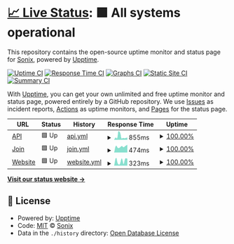# [📈 Live Status](https://sonixapp.github.io): <!--live status--> **🟩 All systems operational**

This repository contains the open-source uptime monitor and status page for [Sonix](https://sonixapp.com), powered by [Upptime](https://github.com/upptime/upptime).

[![Uptime CI](https://github.com/sonixapp/sonixapp.github.io/workflows/Uptime%20CI/badge.svg)](https://github.com/sonixapp/sonixapp.github.io/actions?query=workflow%3A%22Uptime+CI%22)
[![Response Time CI](https://github.com/sonixapp/sonixapp.github.io/workflows/Response%20Time%20CI/badge.svg)](https://github.com/sonixapp/sonixapp.github.io/actions?query=workflow%3A%22Response+Time+CI%22)
[![Graphs CI](https://github.com/sonixapp/sonixapp.github.io/workflows/Graphs%20CI/badge.svg)](https://github.com/sonixapp/sonixapp.github.io/actions?query=workflow%3A%22Graphs+CI%22)
[![Static Site CI](https://github.com/sonixapp/sonixapp.github.io/workflows/Static%20Site%20CI/badge.svg)](https://github.com/sonixapp/sonixapp.github.io/actions?query=workflow%3A%22Static+Site+CI%22)
[![Summary CI](https://github.com/sonixapp/sonixapp.github.io/workflows/Summary%20CI/badge.svg)](https://github.com/sonixapp/sonixapp.github.io/actions?query=workflow%3A%22Summary+CI%22)

With [Upptime](https://upptime.js.org), you can get your own unlimited and free uptime monitor and status page, powered entirely by a GitHub repository. We use [Issues](https://github.com/sonixapp/sonixapp.github.io/issues) as incident reports, [Actions](https://github.com/sonixapp/sonixapp.github.io/actions) as uptime monitors, and [Pages](https://sonixapp.github.io) for the status page.

<!--start: status pages-->
<!-- This summary is generated by Upptime (https://github.com/upptime/upptime) -->
<!-- Do not edit this manually, your changes will be overwritten -->
<!-- prettier-ignore -->
| URL | Status | History | Response Time | Uptime |
| --- | ------ | ------- | ------------- | ------ |
| <img alt="" src="https://icons.duckduckgo.com/ip3/api.sonixapp.com.ico" height="13"> [API](https://api.sonixapp.com/health) | 🟩 Up | [api.yml](https://github.com/sonixapp/sonixapp.github.io/commits/HEAD/history/api.yml) | <details><summary><img alt="Response time graph" src="./graphs/api/response-time-week.png" height="20"> 855ms</summary><br><a href="https://sonixapp.github.io/history/api"><img alt="Response time 459" src="https://img.shields.io/endpoint?url=https%3A%2F%2Fraw.githubusercontent.com%2Fsonixapp%2Fsonixapp.github.io%2FHEAD%2Fapi%2Fapi%2Fresponse-time.json"></a><br><a href="https://sonixapp.github.io/history/api"><img alt="24-hour response time 599" src="https://img.shields.io/endpoint?url=https%3A%2F%2Fraw.githubusercontent.com%2Fsonixapp%2Fsonixapp.github.io%2FHEAD%2Fapi%2Fapi%2Fresponse-time-day.json"></a><br><a href="https://sonixapp.github.io/history/api"><img alt="7-day response time 855" src="https://img.shields.io/endpoint?url=https%3A%2F%2Fraw.githubusercontent.com%2Fsonixapp%2Fsonixapp.github.io%2FHEAD%2Fapi%2Fapi%2Fresponse-time-week.json"></a><br><a href="https://sonixapp.github.io/history/api"><img alt="30-day response time 760" src="https://img.shields.io/endpoint?url=https%3A%2F%2Fraw.githubusercontent.com%2Fsonixapp%2Fsonixapp.github.io%2FHEAD%2Fapi%2Fapi%2Fresponse-time-month.json"></a><br><a href="https://sonixapp.github.io/history/api"><img alt="1-year response time 459" src="https://img.shields.io/endpoint?url=https%3A%2F%2Fraw.githubusercontent.com%2Fsonixapp%2Fsonixapp.github.io%2FHEAD%2Fapi%2Fapi%2Fresponse-time-year.json"></a></details> | <details><summary><a href="https://sonixapp.github.io/history/api">100.00%</a></summary><a href="https://sonixapp.github.io/history/api"><img alt="All-time uptime 99.98%" src="https://img.shields.io/endpoint?url=https%3A%2F%2Fraw.githubusercontent.com%2Fsonixapp%2Fsonixapp.github.io%2FHEAD%2Fapi%2Fapi%2Fuptime.json"></a><br><a href="https://sonixapp.github.io/history/api"><img alt="24-hour uptime 100.00%" src="https://img.shields.io/endpoint?url=https%3A%2F%2Fraw.githubusercontent.com%2Fsonixapp%2Fsonixapp.github.io%2FHEAD%2Fapi%2Fapi%2Fuptime-day.json"></a><br><a href="https://sonixapp.github.io/history/api"><img alt="7-day uptime 100.00%" src="https://img.shields.io/endpoint?url=https%3A%2F%2Fraw.githubusercontent.com%2Fsonixapp%2Fsonixapp.github.io%2FHEAD%2Fapi%2Fapi%2Fuptime-week.json"></a><br><a href="https://sonixapp.github.io/history/api"><img alt="30-day uptime 99.94%" src="https://img.shields.io/endpoint?url=https%3A%2F%2Fraw.githubusercontent.com%2Fsonixapp%2Fsonixapp.github.io%2FHEAD%2Fapi%2Fapi%2Fuptime-month.json"></a><br><a href="https://sonixapp.github.io/history/api"><img alt="1-year uptime 99.98%" src="https://img.shields.io/endpoint?url=https%3A%2F%2Fraw.githubusercontent.com%2Fsonixapp%2Fsonixapp.github.io%2FHEAD%2Fapi%2Fapi%2Fuptime-year.json"></a></details>
| <img alt="" src="https://icons.duckduckgo.com/ip3/join.sonixapp.com.ico" height="13"> [Join](https://join.sonixapp.com) | 🟩 Up | [join.yml](https://github.com/sonixapp/sonixapp.github.io/commits/HEAD/history/join.yml) | <details><summary><img alt="Response time graph" src="./graphs/join/response-time-week.png" height="20"> 474ms</summary><br><a href="https://sonixapp.github.io/history/join"><img alt="Response time 384" src="https://img.shields.io/endpoint?url=https%3A%2F%2Fraw.githubusercontent.com%2Fsonixapp%2Fsonixapp.github.io%2FHEAD%2Fapi%2Fjoin%2Fresponse-time.json"></a><br><a href="https://sonixapp.github.io/history/join"><img alt="24-hour response time 608" src="https://img.shields.io/endpoint?url=https%3A%2F%2Fraw.githubusercontent.com%2Fsonixapp%2Fsonixapp.github.io%2FHEAD%2Fapi%2Fjoin%2Fresponse-time-day.json"></a><br><a href="https://sonixapp.github.io/history/join"><img alt="7-day response time 474" src="https://img.shields.io/endpoint?url=https%3A%2F%2Fraw.githubusercontent.com%2Fsonixapp%2Fsonixapp.github.io%2FHEAD%2Fapi%2Fjoin%2Fresponse-time-week.json"></a><br><a href="https://sonixapp.github.io/history/join"><img alt="30-day response time 425" src="https://img.shields.io/endpoint?url=https%3A%2F%2Fraw.githubusercontent.com%2Fsonixapp%2Fsonixapp.github.io%2FHEAD%2Fapi%2Fjoin%2Fresponse-time-month.json"></a><br><a href="https://sonixapp.github.io/history/join"><img alt="1-year response time 384" src="https://img.shields.io/endpoint?url=https%3A%2F%2Fraw.githubusercontent.com%2Fsonixapp%2Fsonixapp.github.io%2FHEAD%2Fapi%2Fjoin%2Fresponse-time-year.json"></a></details> | <details><summary><a href="https://sonixapp.github.io/history/join">100.00%</a></summary><a href="https://sonixapp.github.io/history/join"><img alt="All-time uptime 100.00%" src="https://img.shields.io/endpoint?url=https%3A%2F%2Fraw.githubusercontent.com%2Fsonixapp%2Fsonixapp.github.io%2FHEAD%2Fapi%2Fjoin%2Fuptime.json"></a><br><a href="https://sonixapp.github.io/history/join"><img alt="24-hour uptime 100.00%" src="https://img.shields.io/endpoint?url=https%3A%2F%2Fraw.githubusercontent.com%2Fsonixapp%2Fsonixapp.github.io%2FHEAD%2Fapi%2Fjoin%2Fuptime-day.json"></a><br><a href="https://sonixapp.github.io/history/join"><img alt="7-day uptime 100.00%" src="https://img.shields.io/endpoint?url=https%3A%2F%2Fraw.githubusercontent.com%2Fsonixapp%2Fsonixapp.github.io%2FHEAD%2Fapi%2Fjoin%2Fuptime-week.json"></a><br><a href="https://sonixapp.github.io/history/join"><img alt="30-day uptime 100.00%" src="https://img.shields.io/endpoint?url=https%3A%2F%2Fraw.githubusercontent.com%2Fsonixapp%2Fsonixapp.github.io%2FHEAD%2Fapi%2Fjoin%2Fuptime-month.json"></a><br><a href="https://sonixapp.github.io/history/join"><img alt="1-year uptime 100.00%" src="https://img.shields.io/endpoint?url=https%3A%2F%2Fraw.githubusercontent.com%2Fsonixapp%2Fsonixapp.github.io%2FHEAD%2Fapi%2Fjoin%2Fuptime-year.json"></a></details>
| <img alt="" src="https://icons.duckduckgo.com/ip3/sonixapp.com.ico" height="13"> [Website](https://sonixapp.com) | 🟩 Up | [website.yml](https://github.com/sonixapp/sonixapp.github.io/commits/HEAD/history/website.yml) | <details><summary><img alt="Response time graph" src="./graphs/website/response-time-week.png" height="20"> 323ms</summary><br><a href="https://sonixapp.github.io/history/website"><img alt="Response time 332" src="https://img.shields.io/endpoint?url=https%3A%2F%2Fraw.githubusercontent.com%2Fsonixapp%2Fsonixapp.github.io%2FHEAD%2Fapi%2Fwebsite%2Fresponse-time.json"></a><br><a href="https://sonixapp.github.io/history/website"><img alt="24-hour response time 469" src="https://img.shields.io/endpoint?url=https%3A%2F%2Fraw.githubusercontent.com%2Fsonixapp%2Fsonixapp.github.io%2FHEAD%2Fapi%2Fwebsite%2Fresponse-time-day.json"></a><br><a href="https://sonixapp.github.io/history/website"><img alt="7-day response time 323" src="https://img.shields.io/endpoint?url=https%3A%2F%2Fraw.githubusercontent.com%2Fsonixapp%2Fsonixapp.github.io%2FHEAD%2Fapi%2Fwebsite%2Fresponse-time-week.json"></a><br><a href="https://sonixapp.github.io/history/website"><img alt="30-day response time 377" src="https://img.shields.io/endpoint?url=https%3A%2F%2Fraw.githubusercontent.com%2Fsonixapp%2Fsonixapp.github.io%2FHEAD%2Fapi%2Fwebsite%2Fresponse-time-month.json"></a><br><a href="https://sonixapp.github.io/history/website"><img alt="1-year response time 332" src="https://img.shields.io/endpoint?url=https%3A%2F%2Fraw.githubusercontent.com%2Fsonixapp%2Fsonixapp.github.io%2FHEAD%2Fapi%2Fwebsite%2Fresponse-time-year.json"></a></details> | <details><summary><a href="https://sonixapp.github.io/history/website">100.00%</a></summary><a href="https://sonixapp.github.io/history/website"><img alt="All-time uptime 99.75%" src="https://img.shields.io/endpoint?url=https%3A%2F%2Fraw.githubusercontent.com%2Fsonixapp%2Fsonixapp.github.io%2FHEAD%2Fapi%2Fwebsite%2Fuptime.json"></a><br><a href="https://sonixapp.github.io/history/website"><img alt="24-hour uptime 100.00%" src="https://img.shields.io/endpoint?url=https%3A%2F%2Fraw.githubusercontent.com%2Fsonixapp%2Fsonixapp.github.io%2FHEAD%2Fapi%2Fwebsite%2Fuptime-day.json"></a><br><a href="https://sonixapp.github.io/history/website"><img alt="7-day uptime 100.00%" src="https://img.shields.io/endpoint?url=https%3A%2F%2Fraw.githubusercontent.com%2Fsonixapp%2Fsonixapp.github.io%2FHEAD%2Fapi%2Fwebsite%2Fuptime-week.json"></a><br><a href="https://sonixapp.github.io/history/website"><img alt="30-day uptime 97.49%" src="https://img.shields.io/endpoint?url=https%3A%2F%2Fraw.githubusercontent.com%2Fsonixapp%2Fsonixapp.github.io%2FHEAD%2Fapi%2Fwebsite%2Fuptime-month.json"></a><br><a href="https://sonixapp.github.io/history/website"><img alt="1-year uptime 99.75%" src="https://img.shields.io/endpoint?url=https%3A%2F%2Fraw.githubusercontent.com%2Fsonixapp%2Fsonixapp.github.io%2FHEAD%2Fapi%2Fwebsite%2Fuptime-year.json"></a></details>

<!--end: status pages-->

[**Visit our status website →**](https://sonixapp.github.io)

## 📄 License

- Powered by: [Upptime](https://github.com/upptime/upptime)
- Code: [MIT](./LICENSE) © [Sonix](https://sonixapp.com)
- Data in the `./history` directory: [Open Database License](https://opendatacommons.org/licenses/odbl/1-0/)
